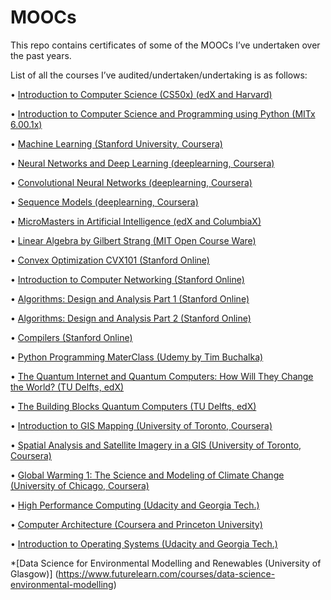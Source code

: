 # MOOCs
This repo contains certificates of some of the MOOCs I’ve undertaken over the past years.

List of all the courses I’ve audited/undertaken/undertaking is as follows:

•	[Introduction to Computer Science (CS50x) (edX and Harvard)](https://www.edx.org/course/cs50s-introduction-computer-science-harvardx-cs50x)

•	[Introduction to Computer Science and Programming using Python (MITx 6.00.1x)](https://courses.edx.org/courses/course-v1:MITx+6.00.1x_9+2T2016/course/)

•	[Machine Learning (Stanford University, Coursera)](https://www.coursera.org/learn/machine-learning/home/welcome)

•	[Neural Networks and Deep Learning (deeplearning, Coursera)](https://www.coursera.org/learn/neural-networks-deep-learning/home/welcome)

•	[Convolutional Neural Networks (deeplearning, Coursera)](https://www.coursera.org/learn/convolutional-neural-networks/home/welcome)

•	[Sequence Models (deeplearning, Coursera)](https://www.coursera.org/learn/nlp-sequence-models/home/welcome)

•	[MicroMasters in Artificial Intelligence (edX and ColumbiaX)](https://www.edx.org/micromasters/columbiax-artificial-intelligence)

•	[Linear Algebra by Gilbert Strang (MIT Open Course Ware)](https://ocw.mit.edu/courses/mathematics/18-06-linear-algebra-spring-2010/)

•	[Convex Optimization CVX101 (Stanford Online)](https://lagunita.stanford.edu/courses/Engineering/CVX101/Winter2014/course/)

•	[Introduction to Computer Networking (Stanford Online)](https://lagunita.stanford.edu/courses/Engineering/Networking-SP/SelfPaced/course/)

•	[Algorithms: Design and Analysis Part 1 (Stanford Online)](https://lagunita.stanford.edu/courses/course-v1:Engineering+Algorithms1+SelfPaced/course/)

•	[Algorithms: Design and Analysis Part 2 (Stanford Online)](https://lagunita.stanford.edu/courses/course-v1:Engineering+Algorithms2+SelfPaced/course/)

•	[Compilers (Stanford Online)](https://lagunita.stanford.edu/courses/Engineering/Compilers/Fall2014/course/)

•	[Python Programming MaterClass (Udemy by Tim Buchalka)](https://www.udemy.com/course/python-the-complete-python-developer-course/)

•	[The Quantum Internet and Quantum Computers: How Will They Change the World? (TU Delfts, edX)](https://courses.edx.org/courses/course-v1:DelftX+QTM1x+2T2018/course/)

•	[The Building Blocks Quantum Computers (TU Delfts, edX)](https://courses.edx.org/courses/course-v1:DelftX+QTM2x+2T2018a/course/)

•	[Introduction to GIS Mapping (University of Toronto, Coursera)](https://www.coursera.org/learn/introduction-gis-mapping/home/welcome)

•	[Spatial Analysis and Satellite Imagery in a GIS (University of Toronto, Coursera)](https://www.coursera.org/learn/spatial-analysis-satellite-imagery-in-a-gis/home/welcome)

•	[Global Warming 1: The Science and Modeling of Climate Change (University of Chicago, Coursera)](https://www.coursera.org/learn/global-warming/home/welcome)

•	[High Performance Computing (Udacity and Georgia Tech.)](https://www.udacity.com/course/high-performance-computing--ud281)

•	[Computer Architecture (Coursera and Princeton University)](https://www.coursera.org/learn/comparch/home/welcome)

•	[Introduction to Operating Systems (Udacity and Georgia Tech.)](https://www.udacity.com/course/introduction-to-operating-systems--ud923)

*[Data Science for Environmental Modelling and Renewables (University of Glasgow)] (https://www.futurelearn.com/courses/data-science-environmental-modelling)

